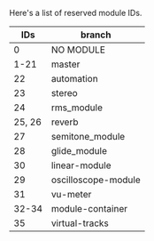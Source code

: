 Here's a list of reserved module IDs.

|IDs|branch|
|---|-----------|
| 0 | NO MODULE |
| 1-21 | master |
| 22 | automation |
| 23 | stereo |
| 24 | rms_module |
| 25, 26 | reverb |
| 27 | semitone_module |
| 28 | glide_module |
| 30 | linear-module |
| 29 | oscilloscope-module |
| 31 | vu-meter |
| 32-34 | module-container |
| 35 | virtual-tracks |
